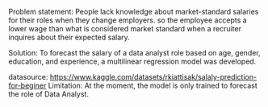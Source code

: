 Problem statement:
People lack knowledge about market-standard salaries for their roles when they change employers. so the employee accepts a lower wage than what is considered market standard when a recruiter inquires about their expected salary.

Solution:
To forecast the salary of a data analyst role based on age, gender, education, and experience, a multilinear regression model was developed.

datasource: https://www.kaggle.com/datasets/rkiattisak/salaly-prediction-for-beginer
Limitation: At the moment, the model is only trained to forecast the role of Data Analyst.

